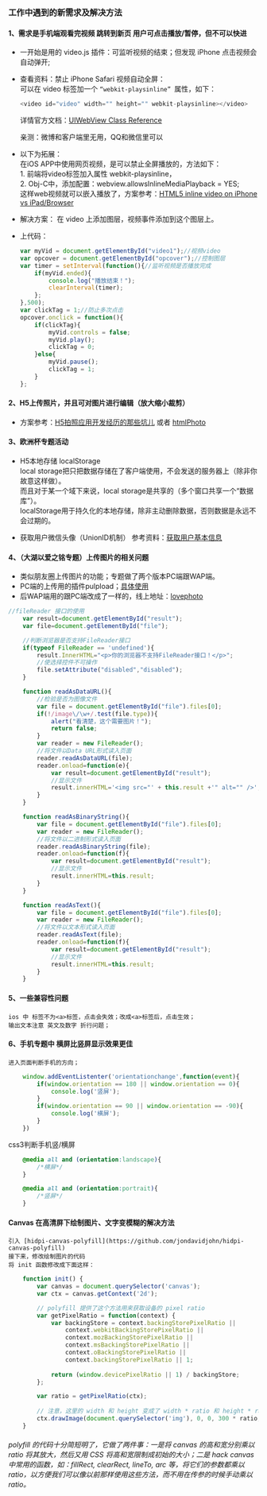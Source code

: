 ### 工作中遇到的新需求及解决方法
#### 1、需求是手机端观看完视频 跳转到新页 用户可点击播放/暂停，但不可以快进
- 一开始是用的 video.js 插件：可监听视频的结束；但发现 iPhone 点击视频会自动弹开;
- 查看资料：禁止 iPhone Safari 视频自动全屏：<br>
	可以在 video 标签加一个 `“webkit-playsinline” `属性，如下：
	```javascript
	<video id="video" width="" height="" webkit-playsinline></video>
	```
	详情官方文档：[UIWebView Class Reference](https://developer.apple.com/library/ios/documentation/UIKit/Reference/UIWebView_Class/index.html)<br>

	亲测：微博和客户端里无用，QQ和微信里可以 


- 以下为拓展：<br>
	在iOS APP中使用网页视频，是可以禁止全屏播放的，方法如下：<br>
		1. 前端将video标签加入属性 webkit-playsinline，<br>
		2. Obj-C中，添加配置：webview.allowsInlineMediaPlayback = YES;<br>
	这样web视频就可以嵌入播放了，方案参考：[HTML5 inline video on iPhone vs iPad/Browser](http://stackoverflow.com/questions/3699552/html5-inline-video-on-iphone-vs-ipad-browser)

- 解决方案：
	在 video 上添加图层，视频事件添加到这个图层上。
- 上代码：
	```javascript
	var myVid = document.getElementById("video1");//视频video
	var opcover = document.getElementById("opcover");//控制图层
	var timer = setInterval(function(){//监听视频是否播放完成
		if(myVid.ended){
			console.log("播放结束！");
			clearInterval(timer);
		};
	},500);
	var clickTag = 1;//防止多次点击
	opcover.onclick = function(){
		if(clickTag){
			myVid.controls = false;
			myVid.play();
			clickTag = 0;
		}else{
			myVid.pause();
			clickTag = 1;
		}
	};
	```

#### 2、H5上传照片，并且可对图片进行编辑（放大缩小裁剪）
- 方案参考：[H5拍照应用开发经历的那些坑儿](http://www.cnwander.com/?p=41) 
	或者 [htmlPhoto](https://github.com/jljsj33/htmlPhoto)


#### 3、欧洲杯专题活动
- H5本地存储 localStorage <br>
	local storage把只把数据存储在了客户端使用，不会发送的服务器上（除非你故意这样做）。<br>
	而且对于某一个域下来说，local storage是共享的（多个窗口共享一个“数据库”）。<br>
	localStorage用于持久化的本地存储，除非主动删除数据，否则数据是永远不会过期的。

- 获取用户微信头像（UnionID机制）
	参考资料：[获取用户基本信息](http://mp.weixin.qq.com/wiki/14/bb5031008f1494a59c6f71fa0f319c66.html)



#### 4、（大湖以爱之铭专题）上传图片的相关问题
- 类似朋友圈上传图片的功能；专题做了两个版本PC端跟WAP端。
- PC端的上传用的插件pulpload；[具体使用](https://github.com/moxiecode/plupload/tree/master/js)
- 后WAP端用的跟PC端改成了一样的，线上地址：[lovephoto](http://house.ifeng.com/lovephoto/show/rule)
```javascript
//fileReader 接口的使用
	var result=document.getElementById("result");
	var file=document.getElementById("file");

	//判断浏览器是否支持FileReader接口  
	if(typeof FileReader == 'undefined'){  
		result.InnerHTML="<p>你的浏览器不支持FileReader接口！</p>";  
		//使选择控件不可操作  
		file.setAttribute("disabled","disabled");  
	}

	function readAsDataURL(){
		//检验是否为图像文件
		var file = document.getElementById("file").files[0];
		if(!/image\/\w+/.test(file.type)){
			alert("看清楚，这个需要图片！");
			return false;
		}
		var reader = new FileReader();
		//将文件以Data URL形式读入页面
		reader.readAsDataURL(file);
		reader.onload=function(e){
			var result=document.getElementById("result");
			//显示文件
			result.innerHTML='<img src="' + this.result +'" alt="" />';
		}
	}

	function readAsBinaryString(){
		var file = document.getElementById("file").files[0];
		var reader = new FileReader();
		//将文件以二进制形式读入页面
		reader.readAsBinaryString(file);
		reader.onload=function(f){
			var result=document.getElementById("result");
			//显示文件
			result.innerHTML=this.result;
		}
	}

	function readAsText(){
		var file = document.getElementById("file").files[0];
		var reader = new FileReader();
		//将文件以文本形式读入页面
		reader.readAsText(file);
		reader.onload=function(f){
			var result=document.getElementById("result");
			//显示文件
			result.innerHTML=this.result;
		}
	}
```


#### 5、一些兼容性问题
	ios 中 标签不为<a>标签，点击会失效；改成<a>标签后，点击生效；
	输出文本注意 英文及数字 折行问题；



#### 6、手机专题中 横屏比竖屏显示效果更佳
	进入页面判断手机的方向；
```javascript
	window.addEventListenter('orientationchange',function(event){
		if(window.orientation == 180 || window.orientation == 0){
			console.log('竖屏');
		}
		if(window.orientation == 90 || window.orientation == -90){
			console.log('横屏');
		}
	})
```
css3判断手机竖/横屏
```css
	@media all and (orientation:landscape){
		/*横屏*/
	}

	@media all and (orientation:portrait){
		/*竖屏*/
	}
```



#### Canvas 在高清屏下绘制图片、文字变模糊的解决方法
	引入 [hidpi-canvas-polyfill](https://github.com/jondavidjohn/hidpi-canvas-polyfill)
	接下来，修改绘制图片的代码
	将 init 函数修改成下面这样：
```javascript
	function init() {
	    var canvas = document.querySelector('canvas');
	    var ctx = canvas.getContext('2d');

	    // polyfill 提供了这个方法用来获取设备的 pixel ratio
	    var getPixelRatio = function(context) {
	        var backingStore = context.backingStorePixelRatio ||
	            context.webkitBackingStorePixelRatio ||
	            context.mozBackingStorePixelRatio ||
	            context.msBackingStorePixelRatio ||
	            context.oBackingStorePixelRatio ||
	            context.backingStorePixelRatio || 1;
	    
	        return (window.devicePixelRatio || 1) / backingStore;
	    };

	    var ratio = getPixelRatio(ctx);
	    
	    // 注意，这里的 width 和 height 变成了 width * ratio 和 height * ratio
	    ctx.drawImage(document.querySelector('img'), 0, 0, 300 * ratio, 90 * ratio);
	}

```
###### polyfill 的代码十分简短明了，它做了两件事：一是将 canvas 的高和宽分别乘以 ratio 将其放大，然后又用 CSS 将高和宽限制成初始的大小；二是 hack canvas 中常用的函数，如：fillRect, clearRect, lineTo, arc 等，将它们的参数都乘以 ratio，以方便我们可以像以前那样使用这些方法，而不用在传参的时候手动乘以 ratio。
	






	
